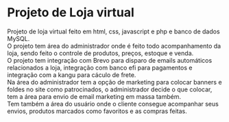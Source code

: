 <h1>Projeto de Loja virtual</h1>
<p>Projeto de loja virtual feito em html, css, javascript e php e banco de dados MySQL.<br>
O projeto tem área do administrador onde é feito todo acompanhamento da loja, sendo feito o controle de produtos, preços, estoque e venda.<br>
O projeto tem integração com Brevo para disparo de emails automáticos relacionados a loja, integração com banco efi para pagamentos e integração com a kangu para cáculo de frete.<br>
Na área do administrador tem a opção de marketing para colocar banners e foldes no site como patrocinados, o administrador decide o que colocar, tem a área para envio de email marketing em massa também.<br>
Tem também a área do usuário onde o cliente consegue acompanhar seus envios, produtos marcados como favoritos e as compras feitas.</p>
